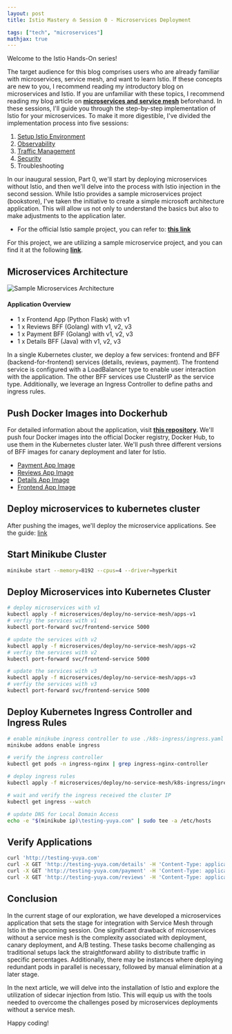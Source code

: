 ```yaml
---
layout: post
title: Istio Mastery ⛵ Session 0 - Microservices Deployment

tags: ["tech", "microservices"]
mathjax: true
---
```


Welcome to the Istio Hands-On series! 

The target audience for this blog comprises users who are already familiar with microservices, service mesh, and want to learn Istio. If these concepts are new to you, I recommend reading my introductory blog on microservices and Istio. If you are unfamiliar with these topics, I recommend reading my blog article on <a href="https://yuyatinnefeld.com/2023-10-31-service-mesh/" target="_blank"><b>microservices and service mesh</b></a> beforehand. In these sessions, I'll guide you through the step-by-step implementation of Istio for your microservices. To make it more digestible, I've divided the implementation process into five sessions:

1. [Setup Istio Environment](https://yuyatinnefeld.com/2024-01-10-istio-hands-on-pt1/)
2. [Observability](https://yuyatinnefeld.com/2024-01-12-istio-hands-on-pt2/)
3. [Traffic Management](https://yuyatinnefeld.com/2024-01-17-istio-hands-on-pt3/)
4. [Security](https://yuyatinnefeld.com/2024-01-27-istio-hands-on-pt4/)
5. Troubleshooting

In our inaugural session, Part 0, we'll start by deploying microservices without Istio, and then we'll delve into the process with Istio injection in the second session. While Istio provides a sample microservices project (bookstore), I've taken the initiative to create a simple microsoft architecture application. This will allow us not only to understand the basics but also to make adjustments to the application later.

- For the official Istio sample project, you can refer to: <a href="https://github.com/istio/istio/tree/master/samples/bookinfo/platform/kube" target="_blank"><b>this link</b></a>

For this project, we are utilizing a sample microservice project, and you can find it at the following <a href="https://github.com/yuyatinnefeld/istio" target="_blank"><b>link</b></a>.

## Microservices Architecture
![Sample Microservices Architecture](/images/post-20240102/microservice-project.png)

#### Application Overview
- 1 x Frontend App (Python Flask) with v1
- 1 x Reviews BFF (Golang) with v1, v2, v3
- 1 x Payment BFF (Golang) with v1, v2, v3
- 1 x Details BFF (Java) with v1, v2, v3

In a single Kubernetes cluster, we deploy a few services: frontend and BFF (backend-for-frontend) services (details, reviews, payment). The frontend service is configured with a LoadBalancer type to enable user interaction with the application. The other BFF services use ClusterIP as the service type. Additionally, we leverage an Ingress Controller to define paths and ingress rules.

## Push Docker Images into Dockerhub

For detailed information about the application, visit <a href="https://github.com/yuyatinnefeld/istio/tree/main/microservices/app" target="_blank"><b>this repository</b></a>. We'll push four Docker images into the official Docker registry, Docker Hub, to use them in the Kubernetes cluster later. We'll push three different versions of BFF images for canary deployment and later for Istio.

- [Payment App Image](https://hub.docker.com/repository/docker/yuyatinnefeld/microservice-payment-app/general)
- [Reviews App Image](https://hub.docker.com/repository/docker/yuyatinnefeld/microservice-reviews-app/general)
- [Details App Image](https://hub.docker.com/repository/docker/yuyatinnefeld/microservice-details-app/general)
- [Frontend App Image](https://hub.docker.com/repository/docker/yuyatinnefeld/microservice-frontend-app/general)

## Deploy microservices to kubernetes cluster

After pushing the images, we'll deploy the microservice applications. See the guide: [link](https://github.com/yuyatinnefeld/istio/tree/main/microservices/deploy/no-service-mesh)

## Start Minikube Cluster
```bash
minikube start --memory=8192 --cpus=4 --driver=hyperkit
```

## Deploy Microservices into Kubernetes Cluster
```bash
# deploy microservices with v1
kubectl apply -f microservices/deploy/no-service-mesh/apps-v1
# verfiy the services with v1
kubectl port-forward svc/frontend-service 5000

# update the services with v2
kubectl apply -f microservices/deploy/no-service-mesh/apps-v2
# verfiy the services with v2
kubectl port-forward svc/frontend-service 5000

# update the services with v3
kubectl apply -f microservices/deploy/no-service-mesh/apps-v3
# verfiy the services with v3
kubectl port-forward svc/frontend-service 5000
```

## Deploy Kubernetes Ingress Controller and Ingress Rules

```bash
# enable minikube ingress controller to use ./k8s-ingress/ingress.yaml
minikube addons enable ingress

# verify the ingress controller
kubectl get pods -n ingress-nginx | grep ingress-nginx-controller

# deploy ingress rules
kubectl apply -f microservices/deploy/no-service-mesh/k8s-ingress/ingress.yaml

# wait and verify the ingress received the cluster IP
kubectl get ingress --watch

# update DNS for Local Domain Access
echo -e "$(minikube ip)\testing-yuya.com" | sudo tee -a /etc/hosts
```

## Verify Applications

```bash
curl 'http://testing-yuya.com'
curl -X GET 'http://testing-yuya.com/details' -H 'Content-Type: application/json'
curl -X GET 'http://testing-yuya.com/payment' -H 'Content-Type: application/json'
curl -X GET 'http://testing-yuya.com/reviews' -H 'Content-Type: application/json'
```

## Conclusion
In the current stage of our exploration, we have developed a microservices application that sets the stage for integration with Service Mesh through Istio in the upcoming session. One significant drawback of microservices without a service mesh is the complexity associated with deployment, canary deployment, and A/B testing. These tasks become challenging as traditional setups lack the straightforward ability to distribute traffic in specific percentages. Additionally, there may be instances where deploying redundant pods in parallel is necessary, followed by manual elimination at a later stage.

In the next article, we will delve into the installation of Istio and explore the utilization of sidecar injection from Istio. This will equip us with the tools needed to overcome the challenges posed by microservices deployments without a service mesh.

Happy coding!

